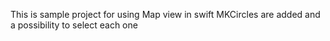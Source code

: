 This is sample project for using Map view in swift
MKCircles are added and a possibility to select each one
